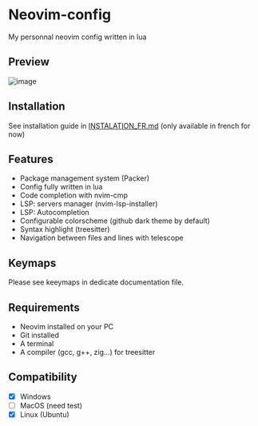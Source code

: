 # Neovim-config

My personnal neovim config written in lua

## Preview

![image](https://user-images.githubusercontent.com/59796136/167299877-1d372ef7-3e36-4f09-a208-6c18c75f0142.png)

## Installation

See installation guide in [INSTALATION_FR.md](./INSTALLATION_FR.md) (only available in french for now)

## Features

- Package management system (Packer)
- Config fully written in lua
- Code completion with nvim-cmp
- LSP: servers manager (nvim-lsp-installer)
- LSP: Autocompletion
- Configurable colorscheme (github dark theme by default)
- Syntax highlight (treesitter)
- Navigation between files and lines with telescope

## Keymaps

Please see keeymaps in dedicate documentation file.

## Requirements

- Neovim installed on your PC
- Git installed
- A terminal
- A compiler (gcc, g++, zig...) for treesitter

## Compatibility

- [x] Windows
- [ ] MacOS (need test)
- [x] Linux (Ubuntu)
